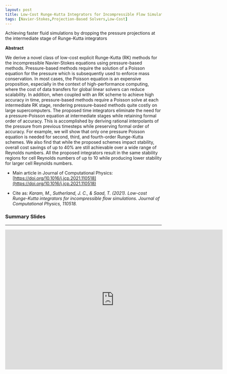```yaml
---
layout: post
title: Low-Cost Runge-Kutta Integrators for Incompressible Flow Simulations
tags: [Navier-Stokes,Projection-Based Solvers,Low-Cost]
---
```


Achieving faster fluid simulations by dropping the pressure projections at the intermediate stage of Runge-Kutta integrators 

**Abstract**

We derive a novel class of low-cost explicit Runge-Kutta (RK) methods for the incompressible Navier-Stokes equations using pressure-based methods. Pressure-based methods require the solution of a Poisson equation for the pressure which is subsequently used to enforce mass conservation. In most cases, the Poisson equation is an expensive proposition, especially in the context of high-performance computing, where the cost of data transfers for global linear solvers can reduce scalability. In addition, when coupled with an RK scheme to achieve high accuracy in time, pressure-based methods require a Poisson solve at each intermediate RK stage, rendering pressure-based methods quite costly on large supercomputers. The proposed time integrators eliminate the need for a pressure-Poisson equation at intermediate stages while retaining formal order of accuracy. This is accomplished by deriving rational interpolants of the pressure from previous timesteps while preserving formal order of accuracy. For example, we will show that only one pressure Poisson equation is needed for second, third, and fourth-order Runge-Kutta schemes. We also find that while the proposed schemes impact stability, overall cost savings of up to 40% are still achievable over a wide range of Reynolds numbers. All the proposed integrators result in the same stability regions for cell Reynolds numbers of up to 10 while producing lower stability for larger cell Reynolds numbers.

* Main article in Journal of Computational Physics: [https://doi.org/10.1016/j.jcp.2021.110518](https://doi.org/10.1016/j.jcp.2021.110518)

* Cite as: *Karam, M., Sutherland, J. C., & Saad, T. (2021). Low-cost Runge-Kutta integrators for incompressible flow simulations. Journal of Computational Physics, 110518.* 

### Summary Slides 
---
<iframe src="https://docs.google.com/presentation/d/e/2PACX-1vSOUD8mv0wq4rnCeo5H8q_rDTLyq0l1lLpo6rbfiPORj8e5Xh8y-w7Tvxh4beHQaEwXMChz4xg08jGo/embed?start=true&loop=true&delayms=5000" frameborder="0" width="700" height="450" allowfullscreen="true" mozallowfullscreen="true" webkitallowfullscreen="true"></iframe>
